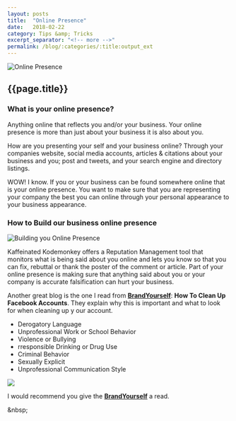 ```yaml
---
layout: posts
title:  "Online Presence"
date:   2018-02-22
category: Tips &amp; Tricks
excerpt_separator: "<!-- more -->"
permalink: /blog/:categories/:title:output_ext
---
```


<img src="{{site.url}}/assets/images/Blog/online-presence.jpg" alt="Online Presence" class="img-responsive img-thumbnail">

<h2>{{page.title}}</h2>

<h3>What is your online presence?</h3>

<p>Anything online that reflects you and/or your business. Your online presence is more than just about your business it is also about you. </p>

<p>How are you presenting your self and your business online?
Through your companies website, social media accounts,  articles &amp; citations about your business and you; post and tweets, and your search engine and directory listings.</p>

<!-- more -->

<p>WOW! I know. If you or your business can be found somewhere online that is your online presence. You want to make sure that you are representing your company the best you can online through your personal appearance to your business appearance.</p>

<h3>How to Build our business online presence</h3>

<p><img src="{{site.url}}/assets/images/Blog/3-tips-for-building-your-online-presence.jpg" alt="Building you Online Presence" class="img-responsive img-thumbnail"></p>

<p>Kaffeinated Kodemonkey offers a Reputation Management tool that monitors what is being said about you online and lets you know so that you can fix, rebuttal or thank the poster of the comment or article. Part of your online presence is making sure that anything said about you or your company is accurate falsification can hurt your business.</p>

<p>Another great blog is the one I read from <a href="https://brandyourself.com" title="How to BrandYourSelf" target="blank"><strong>BrandYourself</strong></a>: <a hreff="https://brandyourself.com/blog/guide/how-to-clean-up-facebook-accounts/" target="blank" title="Clean up Facebook"><strong>How To Clean Up Facebook Accounts</strong></a>. They explain why this is important and what to look for when cleaning up y our account. </p>

<div class="row">
  <div class="col-sm-7">
    <ul class="basic-ul">
      <li class="basic-li">Derogatory Language</li>
      <li class="basic-li">Unprofessional Work or School Behavior</li>
      <li class="basic-li">Violence or Bullying</li>
      <li class="basic-li">rresponsible Drinking or Drug Use</li>
      <li class="basic-li">Criminal Behavior</li>
      <li class="basic-li">Sexually Explicit</li>
      <li class="basic-li">Unprofessional Communication Style</li>
    </ul>
  </div>
  <div class="col-sm-5">
    <p><a href="https://brandyourself.com" title="BrandYourSelf" target="blank"><img src="{{site.url}}/assets/images/Blog/brand-yourself-348x348.jpg" allt="BrandYourslf" class="img-responsive img-thumbnail"></a></p>

  </div>
</div>

<p>I would recommend you give the <a href="https://brandyourself.com" title="How to BrandYourSelf" target="blank"><strong>BrandYourself</strong></a> a read.</p>

<p>&amp;nbsp;</p>
